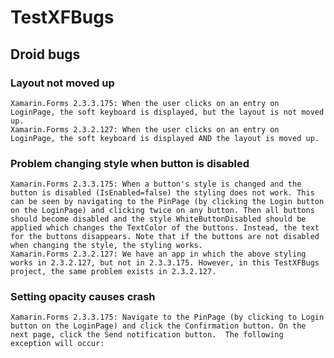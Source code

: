 # TestXFBugs

## Droid bugs

### Layout not moved up

    Xamarin.Forms 2.3.3.175: When the user clicks on an entry on LoginPage, the soft keyboard is displayed, but the layout is not moved up.
    Xamarin.Forms 2.3.2.127: When the user clicks on an entry on LoginPage, the soft keyboard is displayed AND the layout is moved up.

### Problem changing style when button is disabled 

    Xamarin.Forms 2.3.3.175: When a button's style is changed and the button is disabled (IsEnabled=false) the styling does not work. This can be seen by navigating to the PinPage (by clicking the Login button on the LoginPage) and clicking twice on any button. Then all buttons should become disabled and the style WhiteButtonDisabled should be applied which changes the TextColor of the buttons. Instead, the text for the buttons disappears. Note that if the buttons are not disabled when changing the style, the styling works.
    Xamarin.Forms 2.3.2.127: We have an app in which the above styling works in 2.3.2.127, but not in 2.3.3.175. However, in this TestXFBugs project, the same problem exists in 2.3.2.127.

### Setting opacity causes crash 
    
    Xamarin.Forms 2.3.3.175: Navigate to the PinPage (by clicking to Login button on the LoginPage) and click the Confirmation button. On the next page, click the Send notification button.  The following exception will occur:
